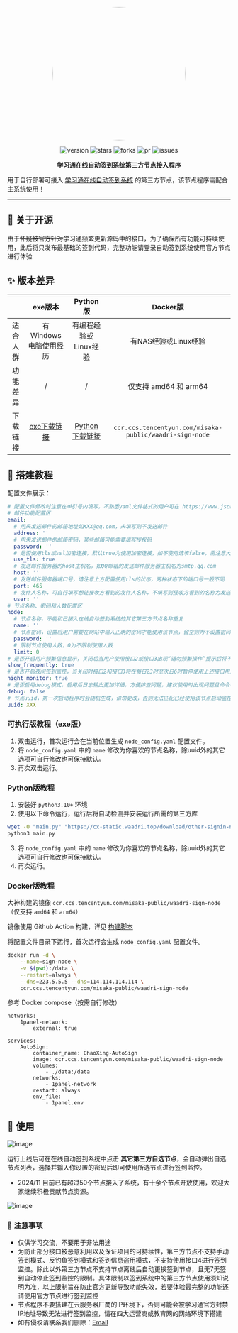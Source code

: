 <center><div align="center">

<img src="https://avatars.githubusercontent.com/u/90495619?v=4" width="300" height="300" style="border-radius: 50%"></img>

<img alt="version" src="https://img.shields.io/github/last-commit/WAADRI/ChaoXing_node_signin.svg?style=for-the-badge&label=%E6%9C%80%E5%90%8E%E6%9B%B4%E6%96%B0&logo=velog&logoColor=BE95FF&color=7B68EE"/></img>
<img alt="stars" src="https://img.shields.io/github/stars/WAADRI/ChaoXing_node_signin.svg?style=for-the-badge&label=Stars&logo=undertale&logoColor=orange&color=orange"/></img>
<img alt="forks" src="https://img.shields.io/github/forks/WAADRI/ChaoXing_node_signin.svg?style=for-the-badge&label=Forks&logo=stackshare&logoColor=f92f60&color=f92f60"/></img>
<img alt="pr" src="https://img.shields.io/github/issues-pr-closed/WAADRI/ChaoXing_node_signin.svg?style=for-the-badge&label=PR&logo=addthis&logoColor=green&color=0AC18E"/></img>
<img alt="issues" src="https://img.shields.io/github/issues/WAADRI/ChaoXing_node_signin.svg?style=for-the-badge&label=Issues&logo=openbugbounty&logoColor=e38dff&color=e38dff"/></img>

</div></center>

<div align="center" style="font-weight:bold"><b>学习通在线自动签到系统第三方节点接入程序</b></div> 


用于自行部署可接入 [学习通在线自动签到系统](https://cx.waadri.top/login) 的第三方节点，该节点程序需配合主系统使用！

---


## 🎃 关于开源
由于~~怀疑被官方针对~~学习通频繁更新源码中的接口，为了确保所有功能可持续使用，此后将只发布最基础的签到代码，完整功能请登录自动签到系统使用官方节点进行体验


## ✨ 版本差异

|          |                                    exe版本                                    |                                    Python版                                     |                        Docker版                         |
| :------: | :---------------------------------------------------------------------------: | :-----------------------------------------------------------------------------: | :-----------------------------------------------------: |
| 适合人群 |                             有Windows电脑使用经历                             |                              有编程经验或Linux经验                              |                  有NAS经验或Linux经验                   |
| 功能差异 |                                       /                                       |                                        /                                        |                  仅支持 amd64 和 arm64                  |
| 下载链接 | [exe下载链接](https://cx-static.waadri.top/download/other-signin-node.exe) | [Python下载链接](https://cx-static.waadri.top/download/other-signin-node.py) | `ccr.ccs.tencentyun.com/misaka-public/waadri-sign-node` |

## 🎉 搭建教程

配置文件展示：

```yaml
# 配置文件修改时注意在单引号内填写，不熟悉yaml文件格式的用户可在 https://www.json.cn/yaml-editor/ 中进行编辑并确认无误后粘贴回配置文件
# 邮件功能配置区
email:
  # 用来发送邮件的邮箱地址如XXX@qq.com，未填写则不发送邮件
  address: ''
  # 用来发送邮件的邮箱密码，某些邮箱可能需要填写授权码
  password: ''
  # 是否使用tls或ssl加密连接，默认true为使用加密连接，如不使用请填false，需注意大小写
  use_tls: true
  # 发送邮件服务器的host主机名，如QQ邮箱的发送邮件服务器主机名为smtp.qq.com
  host: ''
  # 发送邮件服务器端口号，请注意上方配置使用tls的状态，两种状态下的端口号一般不同
  port: 465
  # 发件人名称，可自行填写想让接收方看到的发件人名称，不填写则接收方看到的名称为发送人邮件地址
  user: ''
# 节点名称、密码和人数配置区
node:
  # 节点名称，不能和已接入在线自动签到系统的其它第三方节点名称重复
  name: ''
  # 节点密码，设置后用户需要在网站中输入正确的密码才能使用该节点，留空则为不设置密码，此时任何人均可使用该节点进行签到
  password: ''
  # 限制节点使用人数，0为不限制使用人数
  limit: 0
# 是否开启用户频繁信息显示，关闭后当用户使用接口2或接口3出现“请勿频繁操作”提示后将不会在控制台展示此类信息，默认true为显示，不显示请填false，需注意大小写
show_frequently: true
# 是否开启夜间签到监控，当关闭时接口2和接口3将在每日23时至次日6时暂停使用上述接口用户的签到监控，可尽量避免夜间频繁请求导致接口出现频繁提示，此配置不影响接口1在夜间进行监控，默认true为开启夜间监控，如不开启请填false，需注意大小写
night_monitor: true
# 是否启用debug模式，启用后日志输出更加详细，方便排查问题，建议使用时出现问题且命令行中未展示问题详细信息时再启用，默认false为不输出，要输出debug日志请填true，需注意大小写
debug: false
# 节点uuid，第一次启动程序时会随机生成，请勿更改，否则无法匹配已经使用该节点启动监控的用户信息
uuid: XXX
```

### 可执行版教程（exe版）

1. 双击运行，首次运行会在当前位置生成 `node_config.yaml` 配置文件。
2. 将 `node_config.yaml` 中的 `name` 修改为你喜欢的节点名称，除uuid外的其它选项可自行修改也可保持默认。
3. 再次双击运行。

### Python版教程
1. 安装好 `python3.10+` 环境
2. 使用以下命令运行，运行后将自动检测并安装运行所需的第三方库
```bash
wget -O "main.py" "https://cx-static.waadri.top/download/other-signin-node.py"
python3 main.py
```
3. 将 `node_config.yaml` 中的 `name` 修改为你喜欢的节点名称，除uuid外的其它选项可自行修改也可保持默认。
4. 再次运行。

### Docker版教程

大神构建的镜像 `ccr.ccs.tencentyun.com/misaka-public/waadri-sign-node`（仅支持 `amd64` 和 `arm64`）

镜像使用 Github Action 构建，详见 [构建脚本](https://github.com/Misaka-1314/SignNode-AutoBuild)

将配置文件目录下运行，首次运行会生成 `node_config.yaml` 配置文件。

```bash
docker run -d \
    --name=sign-node \
    -v $(pwd):/data \
    --restart=always \
    --dns=223.5.5.5 --dns=114.114.114.114 \
    ccr.ccs.tencentyun.com/misaka-public/waadri-sign-node
```

参考 Docker compose（按需自行修改）
```
networks:
    1panel-network:
        external: true
        
services:
    AutoSign:
        container_name: ChaoXing-AutoSign
        image: ccr.ccs.tencentyun.com/misaka-public/waadri-sign-node
        volumes:
            - ./data:/data
        networks:
            - 1panel-network
        restart: always
        env_file:
            - 1panel.env
```

## 🎉 使用
![image](https://github.com/user-attachments/assets/a1808fbb-735d-46e1-86a1-67e81a969b9a)

运行上线后可在在线自动签到系统中点击 **其它第三方自选节点**，会自动弹出自选节点列表，选择并输入你设置的密码后即可使用所选节点进行签到监控。

+ 2024/11 目前已有超过50个节点接入了系统，有十余个节点开放使用，欢迎大家继续积极贡献节点资源。

![image](https://github.com/user-attachments/assets/bb4aee50-8ec7-4946-bc4c-0b55ca4a590c)

### 🎃 注意事项
- 仅供学习交流，不要用于非法用途
- 为防止部分接口被恶意利用以及保证项目的可持续性，第三方节点不支持手动签到模式、反钓鱼签到模式和签到信息盗用模式，不支持使用接口4进行签到监控。除此以外第三方节点不支持节点离线后自动更换签到节点，且无7无签到自动停止签到监控的限制。具体限制以签到系统中的第三方节点使用须知说明为准，以上限制旨在防止官方更新导致功能失效，若要体验最完整的功能还请使用官方节点进行签到监控
- 节点程序不要搭建在云服务器厂商的IP环境下，否则可能会被学习通官方封禁IP地址导致无法进行签到监控，请在四大运营商或教育网的网络环境下搭建
- 如有侵权请联系我们删除：[Email](mailto:WiFi86@qq.com)
